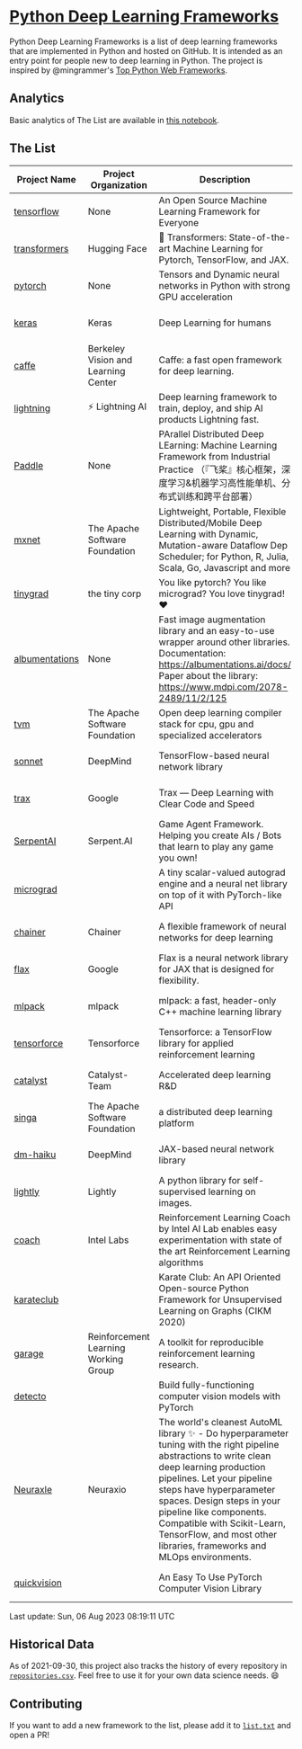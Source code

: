 # [Python Deep Learning Frameworks](https://www.github.com/shimst3r/python-deep-learning-frameworks)

Python Deep Learning Frameworks is a list of deep learning frameworks that are implemented in Python and hosted on GitHub. It is intended as an entry point for people new to deep learning in Python. The project is inspired by @mingrammer's [Top Python Web Frameworks](https://github.com/mingrammer/python-web-framework-stars).

## Analytics

Basic analytics of The List are available in [this notebook](./notebooks/development_over_time.ipynb).

## The List

| Project Name | Project Organization | Description | Stars | Forks | Open Issues | Last Commit |
| ------------ | -------------------- | ----------- | ----: | ----: | ----------: | ----------- |
| [tensorflow](https://tensorflow.org) | None | An Open Source Machine Learning Framework for Everyone | 176713 | 88764 | 2103 | 0 day(s) ago |
| [transformers](https://huggingface.co/transformers) | Hugging Face | 🤗 Transformers: State-of-the-art Machine Learning for Pytorch, TensorFlow, and JAX. | 109699 | 21729 | 756 | 0 day(s) ago |
| [pytorch](https://pytorch.org) | None | Tensors and Dynamic neural networks in Python with strong GPU acceleration | 69535 | 19022 | 12351 | 0 day(s) ago |
| [keras](http://keras.io/) | Keras | Deep Learning for humans | 58981 | 19392 | 375 | 0 day(s) ago |
| [caffe](http://caffe.berkeleyvision.org/) | Berkeley Vision and Learning Center | Caffe: a fast open framework for deep learning. | 33494 | 18980 | 1181 | 1 day(s) ago |
| [lightning](https://lightning.ai) | ⚡️ Lightning AI  | Deep learning framework to train, deploy, and ship AI products Lightning fast. | 24253 | 2987 | 717 | 0 day(s) ago |
| [Paddle](http://www.paddlepaddle.org/) | None | PArallel Distributed Deep LEarning: Machine Learning Framework from Industrial Practice （『飞桨』核心框架，深度学习&机器学习高性能单机、分布式训练和跨平台部署） | 20700 | 5321 | 2094 | 0 day(s) ago |
| [mxnet](https://mxnet.apache.org) | The Apache Software Foundation | Lightweight, Portable, Flexible Distributed/Mobile Deep Learning with Dynamic, Mutation-aware Dataflow Dep Scheduler; for Python, R, Julia, Scala, Go, Javascript and more | 20505 | 6886 | 2002 | 1 day(s) ago |
| [tinygrad](https://github.com/tinygrad/tinygrad) | the tiny corp | You like pytorch? You like micrograd? You love tinygrad! ❤️  | 18596 | 2377 | 65 | 0 day(s) ago |
| [albumentations](https://albumentations.ai) | None | Fast image augmentation library and an easy-to-use wrapper around other libraries. Documentation:  https://albumentations.ai/docs/ Paper about the library: https://www.mdpi.com/2078-2489/11/2/125 | 12366 | 1525 | 377 | 0 day(s) ago |
| [tvm](https://tvm.apache.org/) | The Apache Software Foundation | Open deep learning compiler stack for cpu, gpu and specialized accelerators | 10103 | 3211 | 730 | 0 day(s) ago |
| [sonnet](https://sonnet.dev/) | DeepMind | TensorFlow-based neural network library | 9595 | 1363 | 35 | 1 day(s) ago |
| [trax](https://github.com/google/trax) | Google | Trax — Deep Learning with Clear Code and Speed | 7668 | 803 | 110 | 0 day(s) ago |
| [SerpentAI](http://serpent.ai) | Serpent.AI | Game Agent Framework. Helping you create AIs / Bots that learn to play any game you own! | 6546 | 776 | 2 | 1 day(s) ago |
| [micrograd](https://github.com/karpathy/micrograd) |  | A tiny scalar-valued autograd engine and a neural net library on top of it with PyTorch-like API | 5879 | 707 | 27 | 0 day(s) ago |
| [chainer](https://chainer.org) | Chainer | A flexible framework of neural networks for deep learning | 5821 | 1397 | 12 | 0 day(s) ago |
| [flax](https://flax.readthedocs.io) | Google | Flax is a neural network library for JAX that is designed for flexibility. | 4572 | 526 | 161 | 0 day(s) ago |
| [mlpack](https://www.mlpack.org/) | mlpack | mlpack: a fast, header-only C++ machine learning library | 4484 | 1509 | 33 | 0 day(s) ago |
| [tensorforce](https://github.com/tensorforce/tensorforce) | Tensorforce | Tensorforce: a TensorFlow library for applied reinforcement learning | 3241 | 544 | 36 | 4 day(s) ago |
| [catalyst](https://catalyst-team.com) | Catalyst-Team | Accelerated deep learning R&D | 3160 | 399 | 6 | 2 day(s) ago |
| [singa](https://github.com/apache/singa) | The Apache Software Foundation | a distributed deep learning platform | 2897 | 1030 | 52 | 4 day(s) ago |
| [dm-haiku](https://dm-haiku.readthedocs.io) | DeepMind | JAX-based neural network library | 2576 | 217 | 109 | 1 day(s) ago |
| [lightly](https://docs.lightly.ai/self-supervised-learning/) | Lightly | A python library for self-supervised learning on images. | 2442 | 210 | 88 | 3 day(s) ago |
| [coach](https://intellabs.github.io/coach/) | Intel Labs | Reinforcement Learning Coach by Intel AI Lab enables easy experimentation with state of the art Reinforcement Learning algorithms | 2257 | 455 | 90 | 3 day(s) ago |
| [karateclub](https://karateclub.readthedocs.io) |  | Karate Club: An API Oriented Open-source Python Framework for Unsupervised Learning on Graphs (CIKM 2020) | 1946 | 231 | 3 | 2 day(s) ago |
| [garage](https://github.com/rlworkgroup/garage) | Reinforcement Learning Working Group | A toolkit for reproducible reinforcement learning research. | 1720 | 295 | 233 | 2 day(s) ago |
| [detecto](https://detecto.readthedocs.io/) |  | Build fully-functioning computer vision models with PyTorch | 596 | 109 | 45 | 2 day(s) ago |
| [Neuraxle](https://www.neuraxle.org/) | Neuraxio | The world's cleanest AutoML library ✨ - Do hyperparameter tuning with the right pipeline abstractions to write clean deep learning production pipelines. Let your pipeline steps have hyperparameter spaces. Design steps in your pipeline like components. Compatible with Scikit-Learn, TensorFlow, and most other libraries, frameworks and MLOps environments. | 578 | 59 | 30 | 5 day(s) ago |
| [quickvision](https://github.com/oke-aditya/quickvision) |  | An Easy To Use PyTorch Computer Vision Library | 50 | 4 | 20 | 81 day(s) ago |

Last update: Sun, 06 Aug 2023 08:19:11 UTC

## Historical Data

As of 2021-09-30, this project also tracks the history of every repository in [`repositories.csv`](./repositories.csv). Feel free to use it for your own data science needs. :smile:

## Contributing

If you want to add a new framework to the list, please add it to [`list.txt`](./python-deep-learning-frameworks/list.txt) and open a PR!